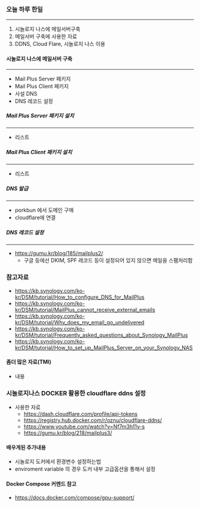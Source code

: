
### 오늘 하루 한일
---
1. 시놀로지 나스에 메일서버구축
2. 메일서버 구축에 사용한 자료
3. DDNS, Cloud Flare, 시놀로지 나스 이용

#### 시놀로지 나스에 메일서버 구축 
---
- Mail Plus Server 패키지
- Mail Plus Client 패키지
- 사설 DNS
- DNS 레코드 설정

##### Mail Plus Server 패키지 설치
---
- 리스트

##### Mail Plus Client 패키지 설치
---
- 리스트

##### DNS 발급
---
- porkbun 에서 도메인 구매
- cloudflare에 연결

##### DNS 레코드 설정
---
- https://gumu.kr/blog/185/mailplus2/
	- 구글 등에선 DKIM, SPF 레코드 등이 설정되어 있지 않으면 메일을 스팸처리함


### 참고자료
- https://kb.synology.com/ko-kr/DSM/tutorial/How_to_configure_DNS_for_MailPlus
- https://kb.synology.com/ko-kr/DSM/tutorial/MailPlus_cannot_receive_external_emails
- https://kb.synology.com/ko-kr/DSM/tutorial/Why_does_my_email_go_undelivered
- https://kb.synology.com/ko-kr/DSM/tutorial/Frequently_asked_questions_about_Synology_MailPlus
- https://kb.synology.com/ko-kr/DSM/tutorial/How_to_set_up_MailPlus_Server_on_your_Synology_NAS

#### 좀더 많은 자료(TMI)
- 내용


### 시놀로지나스 DOCKER 활용한 cloudflare ddns 설정
- 사용한 자료
	- https://dash.cloudflare.com/profile/api-tokens
	- https://registry.hub.docker.com/r/oznu/cloudflare-ddns/
	- https://www.youtube.com/watch?v=Nf7m3h11y-s
	- https://gumu.kr/blog/218/mailplus3/

#### 배우게된 추가내용
- 시놀로지 도커에서 환경변수 설정하는법
- enviroment variable 의 경우 도커 내부 고급옵션을 통해서 설정

#### Docker Compose 커멘드 참고
- https://docs.docker.com/compose/gpu-support/